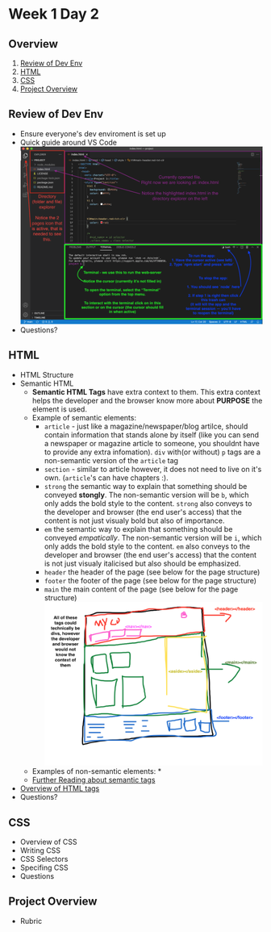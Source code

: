 # Week 1 Day 2

## Overview
1. [Review of Dev Env](#review-of-dev-env)
2. [HTML](#html)
3. [CSS](#css)
4. [Project Overview](#project-overview)

## Review of Dev Env
- Ensure everyone's dev enviroment is set up
- Quick guide around VS Code
  ![overview of vs code ui](https://github.com/kevinatown/nupaths_web_app/blob/main/resources/vs_code_overview.png?raw=true)
- Questions?

## HTML
- HTML Structure
- Semantic HTML
  + **Semantic HTML Tags** have extra context to them. This extra context helps the developer and the browser know more about **PURPOSE** the element is used.
  + Example of semantic elements:
    * `article` - just like a magazine/newspaper/blog artilce, should contain information that stands alone by itself (like you can send a newspaper or magazine article to someone, you shouldnt have to provide any extra infomation). `div` with(or without) `p` tags are a non-semantic version of the `article` tag
    * `section` - similar to article however, it does not need to live on it's own. (`article`'s can have chapters :).
    * `strong` the semantic way to explain that something should be conveyed **stongly**. The non-semantic version will be `b`, which only adds the bold style to the content. `strong` also conveys to the developer and browser (the end user's access) that the content is not just visualy bold but also of importance.
    * `em` the semantic way to explain that something should be conveyed _empatically_. The non-semantic version will be `i`, which only adds the bold style to the content. `em` also conveys to the developer and browser (the end user's access) that the content is not just visualy italicised but also should be emphasized.
    * `header` the header of the page (see below for the page structure)
    * `footer` the footer of the page (see below for the page structure)
    * `main` the main content of the page (see below for the page structure)
    ![mock up with semantic HTML](https://github.com/kevinatown/nupaths_web_app/blob/main/resources/header_main_footer.png?raw=true)
  + Examples of non-semantic elements:
    * 
  + [Further Reading about semantic tags](https://www.w3schools.com/html/html5_semantic_elements.asp) 
- [Overview of HTML tags](https://www.w3schools.com/tags/default.asp)
- Questions?

## CSS
- Overview of CSS
- Writing CSS
- CSS Selectors
- Specifing CSS
- Questions

## Project Overview
- Rubric